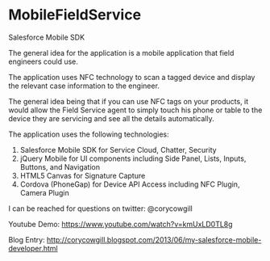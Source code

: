 MobileFieldService
==================

Salesforce Mobile SDK

The general idea for the application is a mobile application that field engineers could use. 

The application uses NFC technology to scan a tagged device and display the relevant case information to the engineer. 

The general idea being that if you can use NFC tags on your products, it would allow the Field Service agent to simply touch his phone or table to the device they are servicing and see all the details automatically.

The application uses the following technologies:

1. Salesforce Mobile SDK for Service Cloud, Chatter, Security
2. jQuery Mobile for UI components including Side Panel, Lists, Inputs, Buttons, and Navigation
3. HTML5 Canvas for Signature Capture
4. Cordova (PhoneGap) for Device API Access including NFC Plugin, Camera Plugin


I can be reached for questions on twitter: @corycowgill

Youtube Demo: https://www.youtube.com/watch?v=kmUxLD0TL8g

Blog Entry: http://corycowgill.blogspot.com/2013/06/my-salesforce-mobile-developer.html

